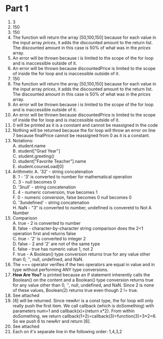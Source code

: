 # Part 1

 1. 3
 2. 150
 3. 150
 4. The function will return the array \[50,100,150\] because for each value in the input array *prices*, it adds the discounted amount to the return list. The discounted amount in this case is 50% of what was in the *prices* array.
 5. An error will be thrown because i is limited to the scope of the for loop and is inaccessible outside of it.
 6. An error will be thrown because discountedPrice is limited to the scope of inside the for loop and is inaccessible outside of it.
 7. 150
 8. The function will return the array \[50,100,150\] because for each value in the input array *prices*, it adds the discounted amount to the return list. The discounted amount in this case is 50% of what was in the *prices* array.
 9. An error will be thrown because i is limited to the scope of the for loop and is inaccessible outside of it.
 10. An error will be thrown because discountedPrice is limited to the scope of inside the for loop and is inaccessible outside of it.
 11. 0 will be printed as it is a constant and cannot be reassigned in the code
 12. Nothing will be returned because the for loop will throw an error on line 7 because finalPrice cannot be reassigned from 0 as it is a constant.
 13. Notations:  
  A. student.name  
  B. student["Grad Year"]  
  C. student.greeting()  
  D. student["Favorite Teacher"].name  
  E. student.courseLoad[0]  
 14. Arithmetic
     A. '32' - string concatenation  
     B. 1 - '3' is converted to number for mathematical operation  
     C. 3 - null becomes 0  
     D. '3null' - string concatenation  
     E. 4 - numeric conversion, true becomes 1  
     F. 0 - numeric conversion, false becomes 0 null becomes 0  
     G. '3undefined' - string concatenation  
     H. NaN - "3" is converted to number, undefined is converetd to Not A Number  
 15. Comparison  
     A. true - 2 is converted to number  
     B. false - character-by-character string comparison does the 2<1 operation first and returns false  
     C. true - '2' is converted to integer 2  
     D. false - 2 and '2' are not of the same type  
     E. false - true has numeric value 1, not 2  
     F. true - A Boolean() type conversion returns true for any value other than 0, '', null, undefined, and NaN.  
 16. The === operator verifies if the two operators are equal in value and in type without performing ANY type conversions.
 17. **How Are You?** is printed because an if statement inherently calls the Boolean() on the content and a  Boolean() type conversion returns true for any value other than 0, '', null, undefined, and NaN. Since 2 is none of these values, Boolean(2) returns true even though 2 != true.
 18. See attached
 19. \[6\] will be returned. Since newArr is a const type, the for loop will only really push the first item. We call callback (which is doSomething) with parameters num=1 and callback(x)={return x*2}. From within doSomething, we return callback(1+2)=callback(3)=function(3)=3\*2=6. So we push 6 to newArr and return \[6\].
 20. See attached
 21. Each on it's separate line in the following order: 1,4,3,2